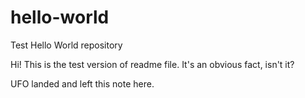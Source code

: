 # hello-world
Test Hello World repository

Hi! This is the test version of readme file. It's an obvious fact, isn't it?

UFO landed and left this note here.
